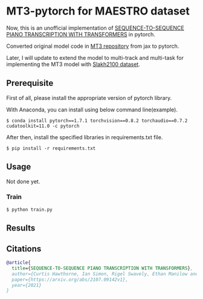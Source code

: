 # MT3-pytorch for MAESTRO dataset

Now, this is an unofficial implementation of [SEQUENCE-TO-SEQUENCE PIANO TRANSCRIPTION WITH TRANSFORMERS](https://arxiv.org/abs/2107.09142v1) in pytorch.

Converted original model code in [MT3 repository](https://github.com/magenta/mt3/tree/main) from jax to pytorch.

Later, I will update to extend the model to multi-track and multi-task for implementing the MT3 model with [Slakh2100 dataset](http://www.slakh.com/).

## Prerequisite
First of all, please install the appropriate version of pytorch library.

With Anaconda, you can install using below command line(example).
```
$ conda install pytorch==1.7.1 torchvision==0.8.2 torchaudio==0.7.2 cudatoolkit=11.0 -c pytorch 
```

After then, install the specified libraries in requirements.txt file.
```
$ pip install -r requirements.txt
```

## Usage

Not done yet.

### Train
```
$ python train.py
```


## Results


## Citations

```bibtex
@article{
  title={SEQUENCE-TO-SEQUENCE PIANO TRANSCRIPTION WITH TRANSFORMERS},
  author={Curtis Hawthorne, Ian Simon, Rigel Swavely, Ethan Manilow and Jesse Engel},
  paper={https://arxiv.org/abs/2107.09142v1},
  year={2021}
}
```
